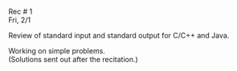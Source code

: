 <div class="recitation">

<div class="column_date">
<p markdown="block">

Rec # 1 <br>
Fri, 2/1

</p>          
</div>

<div class="column_recitation">
<p markdown="block">

Review of standard input and standard output for C/C++ and Java.

Working on simple problems. <br>
(Solutions sent out after the recitation.) 
</p>        
</div>

</div>
